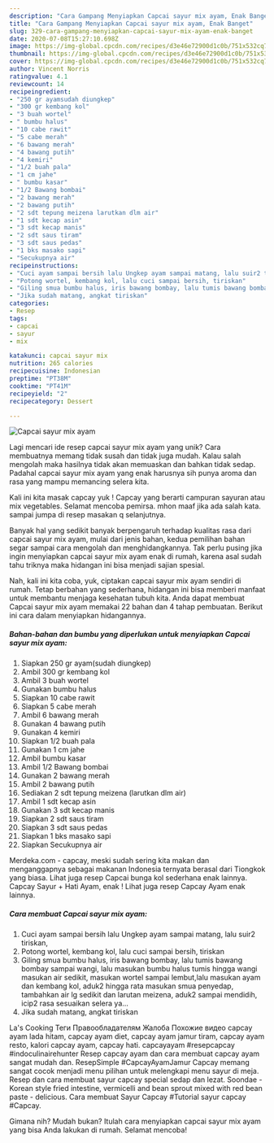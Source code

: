 ```yaml
---
description: "Cara Gampang Menyiapkan Capcai sayur mix ayam, Enak Banget"
title: "Cara Gampang Menyiapkan Capcai sayur mix ayam, Enak Banget"
slug: 329-cara-gampang-menyiapkan-capcai-sayur-mix-ayam-enak-banget
date: 2020-07-08T15:27:10.698Z
image: https://img-global.cpcdn.com/recipes/d3e46e72900d1c0b/751x532cq70/capcai-sayur-mix-ayam-foto-resep-utama.jpg
thumbnail: https://img-global.cpcdn.com/recipes/d3e46e72900d1c0b/751x532cq70/capcai-sayur-mix-ayam-foto-resep-utama.jpg
cover: https://img-global.cpcdn.com/recipes/d3e46e72900d1c0b/751x532cq70/capcai-sayur-mix-ayam-foto-resep-utama.jpg
author: Vincent Norris
ratingvalue: 4.1
reviewcount: 14
recipeingredient:
- "250 gr ayamsudah diungkep"
- "300 gr kembang kol"
- "3 buah wortel"
- " bumbu halus"
- "10 cabe rawit"
- "5 cabe merah"
- "6 bawang merah"
- "4 bawang putih"
- "4 kemiri"
- "1/2 buah pala"
- "1 cm jahe"
- " bumbu kasar"
- "1/2 Bawang bombai"
- "2 bawang merah"
- "2 bawang putih"
- "2 sdt tepung meizena larutkan dlm air"
- "1 sdt kecap asin"
- "3 sdt kecap manis"
- "2 sdt saus tiram"
- "3 sdt saus pedas"
- "1 bks masako sapi"
- "Secukupnya air"
recipeinstructions:
- "Cuci ayam sampai bersih lalu Ungkep ayam sampai matang, lalu suir2 tiriskan,"
- "Potong wortel, kembang kol, lalu cuci sampai bersih, tiriskan"
- "Giling smua bumbu halus, iris bawang bombay, lalu tumis bawang bombay sampai wangi, lalu masukan bumbu halus tumis hingga wangi masukan air sedikit, masukan wortel sampai lembut,lalu masukan ayam dan kembang kol, aduk2 hingga rata masukan smua penyedap, tambahkan air lg sedikit dan larutan meizena, aduk2 sampai mendidih, icip2 rasa sesuaikan selera ya..."
- "Jika sudah matang, angkat tiriskan"
categories:
- Resep
tags:
- capcai
- sayur
- mix

katakunci: capcai sayur mix 
nutrition: 265 calories
recipecuisine: Indonesian
preptime: "PT38M"
cooktime: "PT41M"
recipeyield: "2"
recipecategory: Dessert

---
```



![Capcai sayur mix ayam](https://img-global.cpcdn.com/recipes/d3e46e72900d1c0b/751x532cq70/capcai-sayur-mix-ayam-foto-resep-utama.jpg)

Lagi mencari ide resep capcai sayur mix ayam yang unik? Cara membuatnya memang tidak susah dan tidak juga mudah. Kalau salah mengolah maka hasilnya tidak akan memuaskan dan bahkan tidak sedap. Padahal capcai sayur mix ayam yang enak harusnya sih punya aroma dan rasa yang mampu memancing selera kita.

Kali ini kita masak capcay yuk ! Capcay yang berarti campuran sayuran atau mix vegetables. Selamat mencoba pemirsa. mhon maaf jika ada salah kata. sampai jumpa di resep masakan q selanjutnya.

Banyak hal yang sedikit banyak berpengaruh terhadap kualitas rasa dari capcai sayur mix ayam, mulai dari jenis bahan, kedua pemilihan bahan segar sampai cara mengolah dan menghidangkannya. Tak perlu pusing jika ingin menyiapkan capcai sayur mix ayam enak di rumah, karena asal sudah tahu triknya maka hidangan ini bisa menjadi sajian spesial.


Nah, kali ini kita coba, yuk, ciptakan capcai sayur mix ayam sendiri di rumah. Tetap berbahan yang sederhana, hidangan ini bisa memberi manfaat untuk membantu menjaga kesehatan tubuh kita. Anda dapat membuat Capcai sayur mix ayam memakai 22 bahan dan 4 tahap pembuatan. Berikut ini cara dalam menyiapkan hidangannya.

<!--inarticleads1-->

##### Bahan-bahan dan bumbu yang diperlukan untuk menyiapkan Capcai sayur mix ayam:

1. Siapkan 250 gr ayam(sudah diungkep)
1. Ambil 300 gr kembang kol
1. Ambil 3 buah wortel
1. Gunakan  bumbu halus
1. Siapkan 10 cabe rawit
1. Siapkan 5 cabe merah
1. Ambil 6 bawang merah
1. Gunakan 4 bawang putih
1. Gunakan 4 kemiri
1. Siapkan 1/2 buah pala
1. Gunakan 1 cm jahe
1. Ambil  bumbu kasar
1. Ambil 1/2 Bawang bombai
1. Gunakan 2 bawang merah
1. Ambil 2 bawang putih
1. Sediakan 2 sdt tepung meizena (larutkan dlm air)
1. Ambil 1 sdt kecap asin
1. Gunakan 3 sdt kecap manis
1. Siapkan 2 sdt saus tiram
1. Siapkan 3 sdt saus pedas
1. Siapkan 1 bks masako sapi
1. Siapkan Secukupnya air


Merdeka.com - capcay, meski sudah sering kita makan dan menganggapnya sebagai makanan Indonesia ternyata berasal dari Tiongkok yang biasa. Lihat juga resep Capcai bunga kol sederhana enak lainnya. Capcay Sayur + Hati Ayam, enak ! Lihat juga resep Capcay Ayam enak lainnya. 

<!--inarticleads2-->

##### Cara membuat Capcai sayur mix ayam:

1. Cuci ayam sampai bersih lalu Ungkep ayam sampai matang, lalu suir2 tiriskan,
1. Potong wortel, kembang kol, lalu cuci sampai bersih, tiriskan
1. Giling smua bumbu halus, iris bawang bombay, lalu tumis bawang bombay sampai wangi, lalu masukan bumbu halus tumis hingga wangi masukan air sedikit, masukan wortel sampai lembut,lalu masukan ayam dan kembang kol, aduk2 hingga rata masukan smua penyedap, tambahkan air lg sedikit dan larutan meizena, aduk2 sampai mendidih, icip2 rasa sesuaikan selera ya...
1. Jika sudah matang, angkat tiriskan


La&#39;s Cooking Теги Правообладателям Жалоба Похожие видео capcay ayam lada hitam, capcay ayam diet, capcay ayam jamur tiram, capcay ayam resto, kalori capcay ayam, capcay hati. capcayayam #resepcapcay #indoculinairehunter Resep capcay ayam dan cara membuat capcay ayam sangat mudah dan. ResepSimple #CapcayAyamJamur Capcay memang sangat cocok menjadi menu pilihan untuk melengkapi menu sayur di meja. Resep dan cara membuat sayur capcay special sedap dan lezat. Soondae - Korean style fried intestine, vermicelli and bean sprout mixed with red bean paste - delicious. Cara membuat Sayur Capcay #Tutorial sayur capcay #Capcay. 

Gimana nih? Mudah bukan? Itulah cara menyiapkan capcai sayur mix ayam yang bisa Anda lakukan di rumah. Selamat mencoba!
